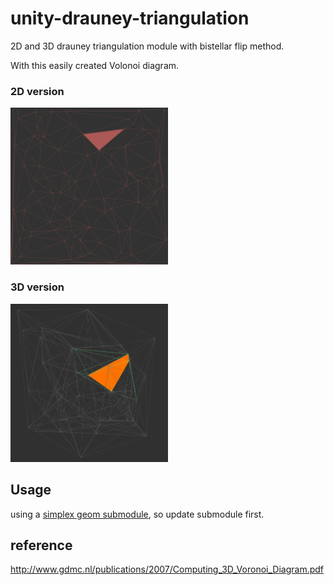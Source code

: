 # unity-drauney-triangulation
2D and 3D drauney triangulation module with bistellar flip method.

With this easily created Volonoi diagram.

### 2D version

<img src="Imgs/delaunay2D.PNG" width=50%>


### 3D version

<img src="Imgs/delaunay3D.PNG" width=50%>

## Usage

using a [simplex geom submodule](https://github.com/komietty/unity-simplex-geometry), so update submodule first.

## reference

http://www.gdmc.nl/publications/2007/Computing_3D_Voronoi_Diagram.pdf
